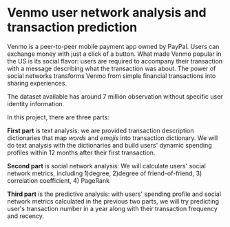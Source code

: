 # Venmo user network analysis and transaction prediction

Venmo is a peer-to-peer mobile payment app owned by PayPal. Users can exchange money with just a click of a button. What made Venmo popular in the US is its social flavor: users are required to accompany their transaction with a message describing what the transaction was about. The power of social networks transforms Venmo from simple financial transactions into sharing experiences.

The dataset available has around 7 million observation without specific user identity information.

In this project, there are three parts:

**First part** is text analysis: we are provided transaction description dictionaries that map *words* and *emojis* into transaction dictionary. We will do text analysis with the dictionaries and build users' dynamic spending profiles within 12 months after their first transaction.

**Second part** is social network analysis: We will calculate users' social network metrics, including 1)degree, 2)degree of friend-of-friend, 3) correlation coefficient, 4) PageRank

**Third part** is the predictive analysis: with users' spending profile and social network metrics calculated in the previous two parts, we will try predicting user's transaction number in a year along with their transaction frequency and recency.
 
